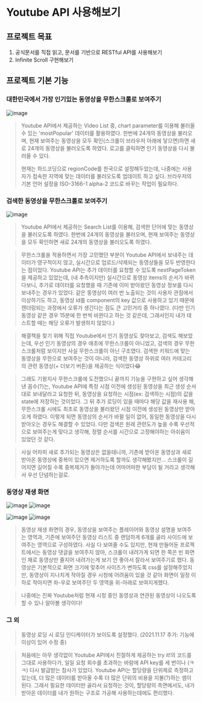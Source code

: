 # Youtube API 사용해보기

## 프로젝트 목표

1. 공식문서를 직접 읽고, 문서를 기반으로 RESTful API를 사용해보기
2. Infinite Scroll 구현해보기

## 프로젝트 기본 기능

### 대한민국에서 가장 인기있는 동영상을 무한스크롤로 보여주기

![image](https://user-images.githubusercontent.com/59152882/141979626-40f05adc-053e-437a-abb7-f77d9d956b49.png)

> Youtube API에서 제공하는 Video List 중, chart parameter를 이용해 불러올 수 있는 'mostPopular' 데이터를 활용하였다.
> 한번에 24개의 동영상을 불러오며, 현재 보여주는 동영상을 모두 확인(스크롤이 브라우저 아래에 닿으면)하면 새로 24개의 동영상을 불러오도록 하였다.
> 로고를 클릭하면 인기 동영상을 다시 불러올 수 있다.
> 
> 현재는 하드코딩으로 regionCode를 한국으로 설정해두었는데, 나중에는 사용자가 접속한 지역에 맞는 데이터를 불러오도록 업데이트 하고 싶다.
> 브라우저의 기본 언어 설정을 ISO-3166-1 alpha-2 코드로 바꾸는 작업이 필요하다.

### 검색한 동영상을 무한스크롤로 보여주기

![image](https://user-images.githubusercontent.com/59152882/141991412-60f9bc06-8313-4505-b6d1-6cf850554450.png)

> Youtube API에서 제공하는 Search List를 이용해, 검색한 단어에 맞는 동영상을 불러오도록 하였다. 한번에 24개의 동영상을 불러오며, 현재 보여주는 동영상을 모두 확인하면 새로 24개의 동영상을 불러오도록 하였다.

> 무한스크롤을 적용하면서 가장 고민했던 부분이 Youtube API에서 보내주는 데이터가 영구적이지 않고, 실시간으로 업로드/삭제되는 동영상들을 모두 반영한다는 점이었다. Youtube API는 추가 데이터를 요청할 수 있도록 nextPageToken을 제공하고 있었는데, (내 추측이지만) 실시간으로 동영상 items의 순서가 바뀌다보니, 추가로 데이터를 요청했을 때 기존에 이미 받아왔던 동영상 정보를 다시 보내주는 경우가 있었다. 같은 동영상이 여러 번 노출되는 것이 사용자 관점에서 이상하기도 하고, 동영상 id를 component의 key 값으로 사용하고 있기 때문에 렌더링되는 과정에서 오류가 생긴다는 점도 큰 고민거리 중 하나였다. (다만 인기 동영상 같은 경우 15분에 한 번씩 바뀐다고 하는 것 같은데, 그래서인지 내가 테스트할 때는 해당 오류가 발생하지 않았다.)

> 해결책을 찾기 위해 직접 Youtube에서 인기 동영상도 찾아보고, 검색도 해보았는데, 우선 인기 동영상의 경우 애초에 무한스크롤이 아니었고, 검색의 경우 무한스크롤처럼 보이지만 사실 무한스크롤이 아닌 구조였다. 검색한 키워드에 맞는 동영상을 무한으로 보여주는 것이 아니라, 검색한 동영상 하위로 여러 카테고리의 관련 동영상(+ 더보기 버튼)을 제공하는 식이었다😂

> 그래도 기왕지사 무한스크롤에 도전했으니 끝까지 기능을 구현하고 싶어 생각해낸 꼼수(?)는, Youtube API에 특정 시점 이전에 생성된 동영상을 최근 생성 순서대로 보내달라고 요청한 뒤, 동영상을 요청하는 시점(ex: 검색하는 시점)의 값을 state에 저장하는 것이었다. 그 뒤 추가 로딩이 있을 때마다 해당 값을 재사용 해, 무한스크롤 시에도 최초로 동영상을 불러왔던 시점 이전에 생성된 동영상만 받아오게 하였다. 이렇게 되면 동영상의 순서가 바뀔 일이 없어, 동일한 동영상을 다시 받아오는 경우도 해결할 수 있었다. 다만 검색은 원래 관련도가 높을 수록 우선적으로 보여주는게 맞다고 생각해, 정렬 순서를 시간으로 고정해야하는 아쉬움이 있었던 것 같다.

> 사실 어차피 새로 추가되는 동영상은 없을테니까, 기존에 받아온 동영상과 새로 받아온 동영상에 중복이 있으면 제거하도록 할까도 생각해봤지만... 스크롤이 길어지면 길어질 수록 중복제거가 돌아가는데 어마어마한 부담이 될 거라고 생각해서 우선 단념하는걸로.

### 동영상 재생 화면

![image](https://user-images.githubusercontent.com/59152882/141983460-708e40db-c3db-4b3b-ab29-7794760db425.png)
![image](https://user-images.githubusercontent.com/59152882/141983583-599a2fd0-c394-4233-9f91-550c3f49fba7.png)

![image](https://user-images.githubusercontent.com/59152882/141983623-482e2e8d-fe1f-4cad-81be-4a3706681f90.png)
![image](https://user-images.githubusercontent.com/59152882/141983649-2d9be60a-1325-45be-b4a0-288af93260f4.png)

> 동영상 재생 화면의 경우, 동영상을 보여주는 플레이어와 동영상 설명을 보여주는 영역과, 기존에 보여주던 동영상 리스트 중 랜덤하게 6개를 골라 사이드에 보여주는 영역으로 구성하였다.
> 사실 다 보여줄 수도 있지만, 현재 만들어둔 프로젝트에서는 동영상 댓글을 보여주지 않아, 스크롤이 내려가게 되면 한 쪽은 빈 화면인 채로 동영상만 줄지어 내려가는게 보기 안 좋아서 잘라서 보여주기로 했다.
> 동영상은 기본적으로 화면 크기에 맞추어 사이즈가 변하도록 css를 설정해주었지만, 동영상이 지나치게 작아질 경우 시청에 어려움이 있을 것 같아 화면이 일정 이하로 작아지면 좌-우로 보여주던 두 영역을 위-아래로 보여지게했다.

> 나중에는 진짜 Youtube처럼 현재 시청 중인 동영상과 연관된 동영상이 나오도록 할 수 있나 알아볼 생각이다!

### 그 외

> 동영상 로딩 시 로딩 인디케이터가 보이도록 설정했다. (2021.11.17 추가: 기능에 이상이 있어 수정 중)

> 처음에는 아무 생각없이 Youtube API에서 친절하게 제공하는 try it!의 코드를 그대로 사용하다가, 일일 요청 회수를 초과하는 바람에 API key를 세 번이나 (ㅋㅋ) 다시 발급받는 참사가 있었다.
> Youtube API는 할당량을 단위제로 측정하고 있는데, 더 많은 데이터를 받아올 수록 더 많은 단위의 비용을 지불(?)하는 셈이 된다.
> 그래서 필요한 데이터만 골라서 요청하는 것이, 할당량의 측면에서도, 내가 받아온 데이터를 내가 원하는 구조로 가공해 사용하는데에도 편리했다.
